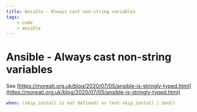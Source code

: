 ```yaml
---
title: Ansible - Always cast non-string variables
tags:
    - code
    - ansible
---
```


# Ansible - Always cast non-string variables

See [https://moreati.org.uk/blog/2020/07/05/ansible-is-stringly-typed.html](https://moreati.org.uk/blog/2020/07/05/ansible-is-stringly-typed.html)

~~~ yaml
when: (skip_install is not defined) or (not skip_install | bool)
~~~
